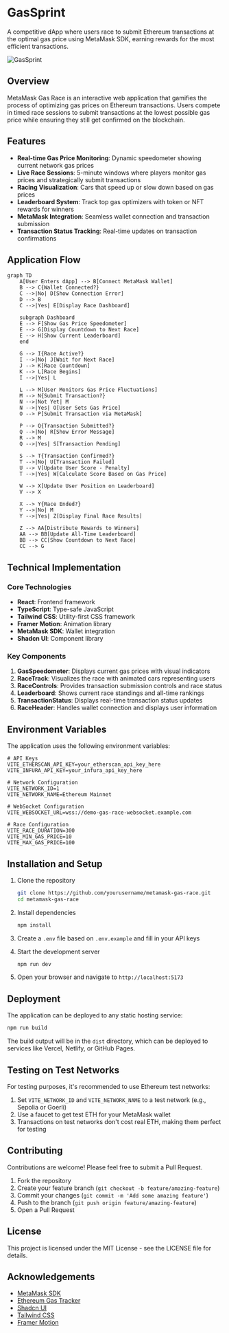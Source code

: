 # GasSprint

A competitive dApp where users race to submit Ethereum transactions at the optimal gas price using MetaMask SDK, earning rewards for the most efficient transactions.

![GasSprint](https://images.unsplash.com/photo-1639762681057-408e52192e55?w=800&q=80)

## Overview

MetaMask Gas Race is an interactive web application that gamifies the process of optimizing gas prices on Ethereum transactions. Users compete in timed race sessions to submit transactions at the lowest possible gas price while ensuring they still get confirmed on the blockchain.

## Features

- **Real-time Gas Price Monitoring**: Dynamic speedometer showing current network gas prices
- **Live Race Sessions**: 5-minute windows where players monitor gas prices and strategically submit transactions
- **Racing Visualization**: Cars that speed up or slow down based on gas prices
- **Leaderboard System**: Track top gas optimizers with token or NFT rewards for winners
- **MetaMask Integration**: Seamless wallet connection and transaction submission
- **Transaction Status Tracking**: Real-time updates on transaction confirmations

## Application Flow

```mermaid
graph TD
    A[User Enters dApp] --> B[Connect MetaMask Wallet]
    B --> C{Wallet Connected?}
    C -->|No| D[Show Connection Error]
    D --> B
    C -->|Yes| E[Display Race Dashboard]
    
    subgraph Dashboard
    E --> F[Show Gas Price Speedometer]
    E --> G[Display Countdown to Next Race]
    E --> H[Show Current Leaderboard]
    end
    
    G --> I{Race Active?}
    I -->|No| J[Wait for Next Race]
    J --> K[Race Countdown]
    K --> L[Race Begins]
    I -->|Yes| L
    
    L --> M[User Monitors Gas Price Fluctuations]
    M --> N{Submit Transaction?}
    N -->|Not Yet| M
    N -->|Yes| O[User Sets Gas Price]
    O --> P[Submit Transaction via MetaMask]
    
    P --> Q{Transaction Submitted?}
    Q -->|No| R[Show Error Message]
    R --> M
    Q -->|Yes| S[Transaction Pending]
    
    S --> T{Transaction Confirmed?}
    T -->|No| U[Transaction Failed]
    U --> V[Update User Score - Penalty]
    T -->|Yes| W[Calculate Score Based on Gas Price]
    
    W --> X[Update User Position on Leaderboard]
    V --> X
    
    X --> Y{Race Ended?}
    Y -->|No| M
    Y -->|Yes| Z[Display Final Race Results]
    
    Z --> AA[Distribute Rewards to Winners]
    AA --> BB[Update All-Time Leaderboard]
    BB --> CC[Show Countdown to Next Race]
    CC --> G
```

## Technical Implementation

### Core Technologies

- **React**: Frontend framework
- **TypeScript**: Type-safe JavaScript
- **Tailwind CSS**: Utility-first CSS framework
- **Framer Motion**: Animation library
- **MetaMask SDK**: Wallet integration
- **Shadcn UI**: Component library

### Key Components

1. **GasSpeedometer**: Displays current gas prices with visual indicators
2. **RaceTrack**: Visualizes the race with animated cars representing users
3. **RaceControls**: Provides transaction submission controls and race status
4. **Leaderboard**: Shows current race standings and all-time rankings
5. **TransactionStatus**: Displays real-time transaction status updates
6. **RaceHeader**: Handles wallet connection and displays user information

## Environment Variables

The application uses the following environment variables:

```
# API Keys
VITE_ETHERSCAN_API_KEY=your_etherscan_api_key_here
VITE_INFURA_API_KEY=your_infura_api_key_here

# Network Configuration
VITE_NETWORK_ID=1
VITE_NETWORK_NAME=Ethereum Mainnet

# WebSocket Configuration
VITE_WEBSOCKET_URL=wss://demo-gas-race-websocket.example.com

# Race Configuration
VITE_RACE_DURATION=300
VITE_MIN_GAS_PRICE=10
VITE_MAX_GAS_PRICE=100
```

## Installation and Setup

1. Clone the repository
   ```bash
   git clone https://github.com/yourusername/metamask-gas-race.git
   cd metamask-gas-race
   ```

2. Install dependencies
   ```bash
   npm install
   ```

3. Create a `.env` file based on `.env.example` and fill in your API keys

4. Start the development server
   ```bash
   npm run dev
   ```

5. Open your browser and navigate to `http://localhost:5173`

## Deployment

The application can be deployed to any static hosting service:

```bash
npm run build
```

The build output will be in the `dist` directory, which can be deployed to services like Vercel, Netlify, or GitHub Pages.

## Testing on Test Networks

For testing purposes, it's recommended to use Ethereum test networks:

1. Set `VITE_NETWORK_ID` and `VITE_NETWORK_NAME` to a test network (e.g., Sepolia or Goerli)
2. Use a faucet to get test ETH for your MetaMask wallet
3. Transactions on test networks don't cost real ETH, making them perfect for testing

## Contributing

Contributions are welcome! Please feel free to submit a Pull Request.

1. Fork the repository
2. Create your feature branch (`git checkout -b feature/amazing-feature`)
3. Commit your changes (`git commit -m 'Add some amazing feature'`)
4. Push to the branch (`git push origin feature/amazing-feature`)
5. Open a Pull Request

## License

This project is licensed under the MIT License - see the LICENSE file for details.

## Acknowledgements

- [MetaMask SDK](https://docs.metamask.io/sdk/)
- [Ethereum Gas Tracker](https://etherscan.io/gastracker)
- [Shadcn UI](https://ui.shadcn.com/)
- [Tailwind CSS](https://tailwindcss.com/)
- [Framer Motion](https://www.framer.com/motion/)
